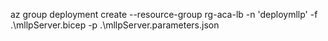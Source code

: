  az group deployment create --resource-group rg-aca-lb -n 'deploymllp' -f .\mllpServer.bicep -p .\mllpServer.parameters.json